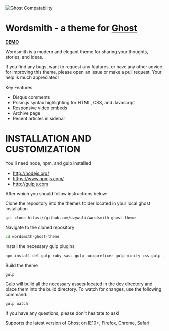 ![Ghost Compatability](http://img.shields.io/badge/Compatible%20with%20Ghost-v0.7.x-brightgreen.svg)

# Wordsmith - a theme for [Ghost](http://github.com/tryghost/ghost)

**[DEMO](http://wordsmith.ozywuli.com)**

Wordsmith is a modern and elegant theme for sharing your thoughts, stories, and ideas.

If you find any bugs, want to request any features, or have any other advice for improving this theme, please open an issue or make a pull request. Your help is much appreciated!

Key Features

- Disqus comments
- Prism.js syntax highlighting for HTML, CSS, and Javascript
- Responsive video embeds
- Archive page
- Recent articles in sidebar


# INSTALLATION AND CUSTOMIZATION

You'll need node, npm, and gulp installed

+ http://nodejs.org/
+ https://www.npmjs.com/
+ http://gulpjs.com

After which you should follow instructions below:

Clone the repository into the themes folder located in your local ghost installation
```bash
git clone https://github.com/ozywuli/wordsmith-ghost-theme
```

Navigate to the cloned repository
```bash
cd wordsmith-ghost-theme
```
Install the necessary gulp plugins
```bash
npm install del gulp-ruby-sass gulp-autoprefixer gulp-minify-css gulp-jshint gulp-uglify gulp-imagemin gulp-rename gulp-concat gulp-notify gulp-cache gulp-livereload del gulp-plumber gulp-combine-media-queries --save-dev
```
Build the theme
```bash
gulp
```

Gulp will build all the necessary assets located in the dev directory and place them into the build directory. To watch for changes, use the following command:

```bash
gulp watch
```

If you have any questions, please don't hesitate to ask!

Supports the latest version of Ghost on IE10+, Firefox, Chrome, Safari